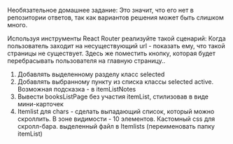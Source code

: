 Необязательное домашнее задание:
Это значит, что его нет в репозитории ответов, так как вариантов решения может быть слишком много.

Используя инструменты React Router реализуйте такой сценарий:
Когда пользователь заходит на несуществующий url - показать ему, что такой страницы не существует. Здесь же поместить кнопку, которая будет перебрасывать пользователя на главную страницу..


1. Добавлять выделенному разделу класс selected
2. Добавлять выбранному пункту из списка классы selected active. Возможная подсказка - в itemListNotes
3. Вывести booksListPage без участия itemList, стилизовав в виде мини-карточек
4. Itemlist для chars - сделать выпадающий список, который можно скроллить. В зоне видимости - 10 элементов.
  Кастомный css для скролл-бара. выделенный файл в Itemlists (переименовать папку itemList)